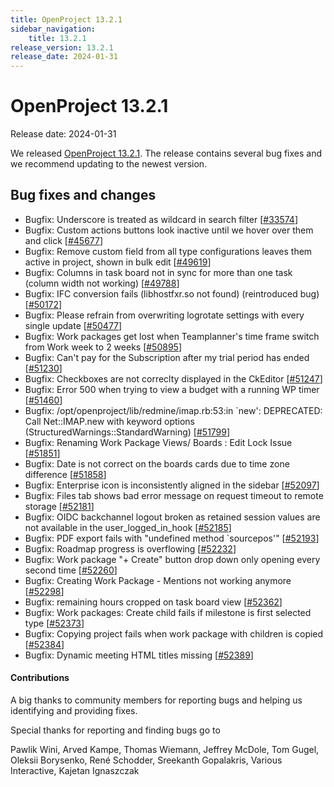```yaml
---
title: OpenProject 13.2.1
sidebar_navigation:
    title: 13.2.1
release_version: 13.2.1
release_date: 2024-01-31
---
```


# OpenProject 13.2.1

Release date: 2024-01-31

We released [OpenProject 13.2.1](https://community.openproject.org/versions/1991).
The release contains several bug fixes and we recommend updating to the newest version.

<!--more-->

## Bug fixes and changes

<!-- Warning: Anything within the below lines will be automatically removed by the release script -->
<!-- BEGIN AUTOMATED SECTION -->

- Bugfix: Underscore is treated as wildcard in search filter \[[#33574](https://community.openproject.org/wp/33574)\]
- Bugfix: Custom actions buttons look inactive until we hover over them and click \[[#45677](https://community.openproject.org/wp/45677)\]
- Bugfix: Remove custom field from all type configurations leaves them active in project, shown in bulk edit \[[#49619](https://community.openproject.org/wp/49619)\]
- Bugfix: Columns in task board not in sync for more than one task (column width not working)  \[[#49788](https://community.openproject.org/wp/49788)\]
- Bugfix: IFC conversion fails (libhostfxr.so not found) (reintroduced bug) \[[#50172](https://community.openproject.org/wp/50172)\]
- Bugfix: Please refrain from overwriting logrotate settings with every single update \[[#50477](https://community.openproject.org/wp/50477)\]
- Bugfix: Work packages get lost when Teamplanner's time frame switch from Work week to 2 weeks \[[#50895](https://community.openproject.org/wp/50895)\]
- Bugfix: Can't pay for the Subscription after my trial period has ended \[[#51230](https://community.openproject.org/wp/51230)\]
- Bugfix: Checkboxes are not correclty displayed in the CkEditor \[[#51247](https://community.openproject.org/wp/51247)\]
- Bugfix: Error 500 when trying to view a budget with a running WP timer \[[#51460](https://community.openproject.org/wp/51460)\]
- Bugfix: /opt/openproject/lib/redmine/imap.rb:53:in `new': DEPRECATED: Call Net::IMAP.new with keyword options (StructuredWarnings::StandardWarning) \[[#51799](https://community.openproject.org/wp/51799)\]
- Bugfix: Renaming Work Package Views/ Boards : Edit Lock Issue \[[#51851](https://community.openproject.org/wp/51851)\]
- Bugfix: Date is not correct on the boards cards due to time zone difference \[[#51858](https://community.openproject.org/wp/51858)\]
- Bugfix: Enterprise icon is inconsistently aligned in the sidebar \[[#52097](https://community.openproject.org/wp/52097)\]
- Bugfix: Files tab shows bad error message on request timeout to remote storage \[[#52181](https://community.openproject.org/wp/52181)\]
- Bugfix: OIDC backchannel logout broken as retained session values are not available in the user_logged_in_hook \[[#52185](https://community.openproject.org/wp/52185)\]
- Bugfix: PDF export fails with "undefined method `sourcepos'" \[[#52193](https://community.openproject.org/wp/52193)\]
- Bugfix: Roadmap progress is overflowing \[[#52232](https://community.openproject.org/wp/52232)\]
- Bugfix: Work package "+ Create" button drop down only opening every second time \[[#52260](https://community.openproject.org/wp/52260)\]
- Bugfix: Creating Work Package - Mentions not working anymore \[[#52298](https://community.openproject.org/wp/52298)\]
- Bugfix: remaining hours cropped on task board view \[[#52362](https://community.openproject.org/wp/52362)\]
- Bugfix: Work packages: Create child fails if milestone is first selected type \[[#52373](https://community.openproject.org/wp/52373)\]
- Bugfix: Copying project fails when work package with children is copied \[[#52384](https://community.openproject.org/wp/52384)\]
- Bugfix: Dynamic meeting HTML titles missing \[[#52389](https://community.openproject.org/wp/52389)\]

<!-- END AUTOMATED SECTION -->
<!-- Warning: Anything above this line will be automatically removed by the release script -->

#### Contributions
A big thanks to community members for reporting bugs and helping us identifying and providing fixes.

Special thanks for reporting and finding bugs go to

Pawlik Wini, Arved Kampe, Thomas Wiemann, Jeffrey McDole, Tom Gugel, Oleksii Borysenko, René Schodder, Sreekanth Gopalakris, Various Interactive, Kajetan Ignaszczak
